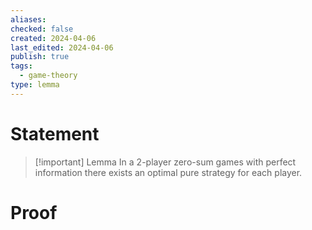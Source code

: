 ```yaml
---
aliases: 
checked: false
created: 2024-04-06
last_edited: 2024-04-06
publish: true
tags:
  - game-theory
type: lemma
---
```

# Statement

> [!important] Lemma
> In a 2-player zero-sum games with perfect information there exists an optimal pure strategy for each player. 

# Proof
